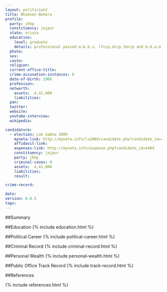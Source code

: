```yaml
---
layout: politician2
title: Bhimsen Behera
profile: 
  party: jhkp
  constituency: jajpur
  state: orissa
  education: 
    level: graduate
    details: professional passed m.b.b.s, lfccp,dccp,lmccp and m.d.a.m
  photo: 
  sex: 
  caste: 
  religion: 
  current-office-title: 
  crime-accusation-instances: 0
  date-of-birth: 1966
  profession: 
  networth: 
    assets:  4,41,000
    liabilities: 
  pan: 
  twitter: 
  website: 
  youtube-interview: 
  wikipedia: 

candidature: 
  - election: Lok Sabha 2009
    myneta-link: http://myneta.info/ls2009/candidate.php?candidate_id=4484
    affidavit-link: 
    expenses-link: http://myneta.info/expense.php?candidate_id=4484
    constituency: jajpur 
    party: jhkp
    criminal-cases: 0
    assets:  4,41,000
    liabilities: 
    result:  

crime-record: 

date: 
version: 0.0.5
tags: 
---
```

##Summary


##Education
{% include education.html %}


##Political Career
{% include political-career.html %}


##Criminal Record
{% include criminal-record.html %}


##Personal Wealth
{% include personal-wealth.html %}


##Public Office Track Record
{% include track-record.html %}


##References


{% include references.html %}